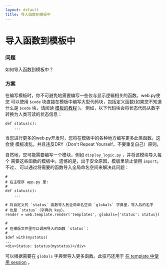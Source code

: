 ```yaml
---
layout: default
title: 导入函数到模板中
---
```


# 导入函数到模板中

### 问题

如何导入函数到模板中？

### 方案

在编写模板时，你不可避免地需要编写一些仅与显示逻辑相关的函数。web.py使您
可以使用 `$code` 块直接在模板中编写大型代码块，包括定义函数(如果您不知道
什么是 `$code` 块，请阅读 [模板的教程](/docs/0.3/templetor)  )。
例如，以下代码块会将状态代码从数字转换为人类可读的状态信息：

```
def status(c):
    ...
```

当您进行更多的web.py开发时，您将在模板中的各种地方编写更多此类函数。这会使
模板凌乱，并且违反DRY（Don't Repeat Yourself，不要重复自己）原则。


自然地，您可能需要编写一个模块，例如 `display_logic.py` ，并将该模块导入每个
需要这些函数的模板中。遗憾的是，出于安全原因，模版里禁止使用 `import`。不过，
可以通过将需要的函数导入全局命名空间来解决此问题：

```
#
# 在主程序 app.py 里:
#
def status(c):
    ...

# 将自定义的 `status` 函数导入到全局命名空间 `globals` 字典里，导入后的名字
# 也是 `status`（字典的 key）。
render = web.template.render('templates', globals={'status': status})

#
# 在模版文件里可以调用导入的函数 `status`：
#
$def with(mystatus)
...
<div>Status: $status(mystatus)</div>
```

可以根据需要在 `globals` 字典里导入更多函数。此技巧还用于
[在 template 中使用 session](session_in_template.zh-cn) 。

